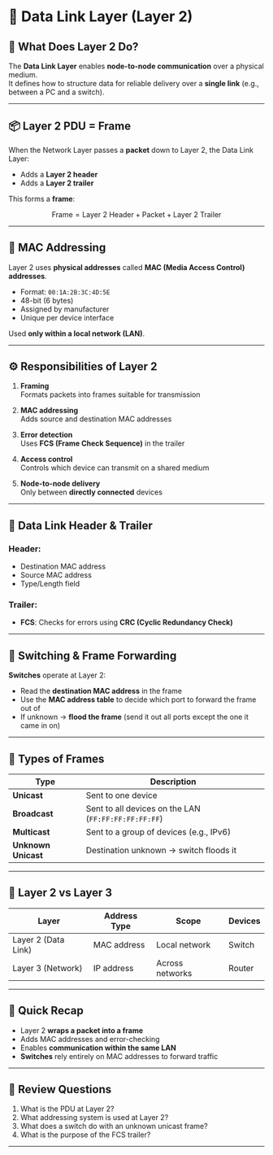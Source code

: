 # 🔌 Data Link Layer (Layer 2)

## 🧠 What Does Layer 2 Do?

The **Data Link Layer** enables **node-to-node communication** over a physical medium.  
It defines how to structure data for reliable delivery over a **single link** (e.g., between a PC and a switch).

---

## 📦 Layer 2 PDU = Frame

When the Network Layer passes a **packet** down to Layer 2, the Data Link Layer:
- Adds a **Layer 2 header**
- Adds a **Layer 2 trailer**

This forms a **frame**:

$$
\text{Frame} = \text{Layer 2 Header} + \text{Packet} + \text{Layer 2 Trailer}
$$

---

## 📇 MAC Addressing

Layer 2 uses **physical addresses** called **MAC (Media Access Control) addresses**.

- Format: `00:1A:2B:3C:4D:5E`
- 48-bit (6 bytes)
- Assigned by manufacturer
- Unique per device interface

Used **only within a local network (LAN)**.

---

## ⚙️ Responsibilities of Layer 2

1. **Framing**  
   Formats packets into frames suitable for transmission

2. **MAC addressing**  
   Adds source and destination MAC addresses

3. **Error detection**  
   Uses **FCS (Frame Check Sequence)** in the trailer

4. **Access control**  
   Controls which device can transmit on a shared medium

5. **Node-to-node delivery**  
   Only between **directly connected** devices

---

## 🔁 Data Link Header & Trailer

### Header:
- Destination MAC address
- Source MAC address
- Type/Length field

### Trailer:
- **FCS**: Checks for errors using **CRC (Cyclic Redundancy Check)**

---

## 🔄 Switching & Frame Forwarding

**Switches** operate at Layer 2:

- Read the **destination MAC address** in the frame
- Use the **MAC address table** to decide which port to forward the frame out of
- If unknown → **flood the frame** (send it out all ports except the one it came in on)

---

## 📡 Types of Frames

| Type              | Description                                 |
|-------------------|---------------------------------------------|
| **Unicast**       | Sent to one device                          |
| **Broadcast**     | Sent to all devices on the LAN (`FF:FF:FF:FF:FF:FF`) |
| **Multicast**     | Sent to a group of devices (e.g., IPv6)     |
| **Unknown Unicast** | Destination unknown → switch floods it     |

---

## 📌 Layer 2 vs Layer 3

| Layer            | Address Type | Scope        | Devices          |
|------------------|--------------|--------------|------------------|
| Layer 2 (Data Link) | MAC address  | Local network | Switch           |
| Layer 3 (Network)   | IP address   | Across networks | Router        |

---

## 🧠 Quick Recap

- Layer 2 **wraps a packet into a frame**
- Adds MAC addresses and error-checking
- Enables **communication within the same LAN**
- **Switches** rely entirely on MAC addresses to forward traffic

---

## 🧪 Review Questions

1. What is the PDU at Layer 2?
2. What addressing system is used at Layer 2?
3. What does a switch do with an unknown unicast frame?
4. What is the purpose of the FCS trailer?

---


